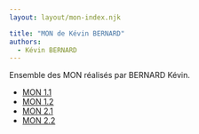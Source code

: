 ```yaml
---
layout: layout/mon-index.njk

title: "MON de Kévin BERNARD"
authors:
  - Kévin BERNARD
---
```


Ensemble des MON réalisés par BERNARD Kévin.

- [MON 1.1](./temps-1.1)
- [MON 1.2](./temps-1.2)
- [MON 2.1](./temps-2.1/)
- [MON 2.2](./temps-2.2/)
